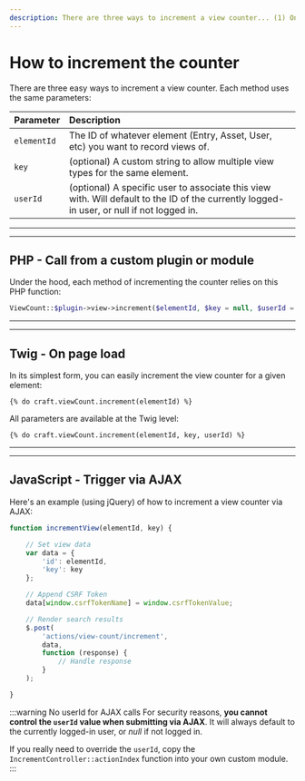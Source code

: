 ```yaml
---
description: There are three ways to increment a view counter... (1) On page load in Twig. (2) Manually via AJAX. (3) Manually via PHP.
---
```


# How to increment the counter

There are three easy ways to increment a view counter. Each method uses the same parameters:

| Parameter   | Description
|:------------|:------------
| `elementId` | The ID of whatever element (Entry, Asset, User, etc) you want to record views of.
| `key`       | (optional) A custom string to allow multiple view types for the same element.
| `userId`    | (optional) A specific user to associate this view with. Will default to the ID of the currently logged-in user, or null if not logged in.

---
---

## PHP - Call from a custom plugin or module

Under the hood, each method of incrementing the counter relies on this PHP function:

```php
ViewCount::$plugin->view->increment($elementId, $key = null, $userId = null);
```

---
---

## Twig - On page load

In its simplest form, you can easily increment the view counter for a given element:

```twig
{% do craft.viewCount.increment(elementId) %}
```

All parameters are available at the Twig level:

```twig
{% do craft.viewCount.increment(elementId, key, userId) %}
```

---
---

## JavaScript - Trigger via AJAX

Here's an example (using jQuery) of how to increment a view counter via AJAX:

```js
function incrementView(elementId, key) {

    // Set view data
    var data = {
        'id': elementId,
        'key': key
    };

    // Append CSRF Token
    data[window.csrfTokenName] = window.csrfTokenValue;

    // Render search results
    $.post(
        'actions/view-count/increment',
        data,
        function (response) {
            // Handle response
        }
    );

}
```

:::warning No userId for AJAX calls
For security reasons, **you cannot control the `userId` value when submitting via AJAX**. It will always default to the currently logged-in user, or _null_ if not logged in.

If you really need to override the `userId`, copy the `IncrementController::actionIndex` function into your own custom module.
:::
